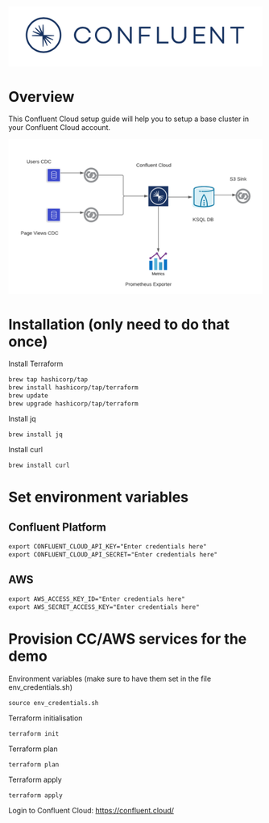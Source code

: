 ![image](confluent-logo-300-2.png)

# Overview

This Confluent Cloud setup guide will help you to setup a base cluster in your Confluent Cloud account.

![image](architecture-diagram.png)

# Installation (only need to do that once)

Install Terraform
```
brew tap hashicorp/tap
brew install hashicorp/tap/terraform
brew update
brew upgrade hashicorp/tap/terraform
```

Install jq
```
brew install jq
```

Install curl
```
brew install curl
```

# Set environment variables
## Confluent Platform
```
export CONFLUENT_CLOUD_API_KEY="Enter credentials here"
export CONFLUENT_CLOUD_API_SECRET="Enter credentials here"
```
## AWS
```
export AWS_ACCESS_KEY_ID="Enter credentials here"
export AWS_SECRET_ACCESS_KEY="Enter credentials here"
```

# Provision CC/AWS services for the demo

Environment variables (make sure to have them set in the file env_credentials.sh)
```
source env_credentials.sh
```

Terraform initialisation
```
terraform init
```

Terraform plan
```
terraform plan
```

Terraform apply
```
terraform apply
```

Login to Confluent Cloud: https://confluent.cloud/
